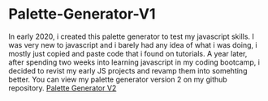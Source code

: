 # Palette-Generator-V1

In early 2020, i created this palette generator to test my javascript skills. I was very new to javascript and i barely had any idea of what i was doing, i mostly just copied and paste code that i found on tutorials.
A year later, after spending two weeks into learning javascript in my coding bootcamp, i decided to revist my early JS projects and revamp them into somehting better. 
You can view my palette generator version 2 on my github repository.
[Palette Generator V2](https://github.com/ryanTavcar/Palette-Generator-V2)

